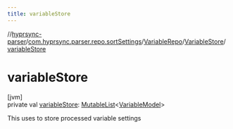 ```yaml
---
title: variableStore
---
```

//[hyprsync-parser](../../../../index.html)/[com.hyprsync.parser.repo.sortSettings](../../index.html)/[VariableRepo](../index.html)/[VariableStore](index.html)/[variableStore](variable-store.html)



# variableStore



[jvm]\
private val [variableStore](variable-store.html): [MutableList](https://kotlinlang.org/api/core/kotlin-stdlib/kotlin.collections/-mutable-list/index.html)&lt;[VariableModel](../../../com.hyprsync.parser.models/-variable-model/index.html)&gt;



This uses to store processed variable settings



